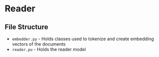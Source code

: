 # Reader

## File Structure 
 * `embedder.py` - Holds classes used to tokenize and create embedding vectors of the documents
 * `reader.pu` - Holds the reader model
